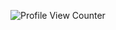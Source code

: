 

<!---
Kalixt044/Kalixt044 is a  repository because its `README.md` (this file) appears on your GitHub profile.
You can click the Preview link to take a look at your changes.
--->
![Profile View Counter](https://komarev.com/ghpvc/?username=Kalixt044) 
